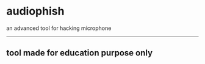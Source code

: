 # audiophish

an advanced tool for hacking microphone


------
tool made for education purpose only
------
